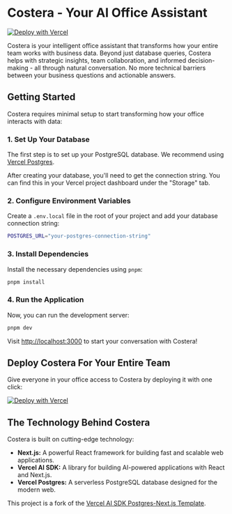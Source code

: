 # Costera - Your AI Office Assistant

[![Deploy with Vercel](https://vercel.com/button)](https://vercel.com/new/clone?repository-url=https%3A%2F%2Fgithub.com%2Fslugs%2Fnatural-language-sql&env=POSTGRES_URL,POSTGRES_URL_NON_POOLING,POSTGRES_PRISMA_URL,POSTGRES_USER,POSTGRES_HOST,POSTGRES_PASSWORD,POSTGRES_DATABASE&envDescription=Get%20these%20credentials%20from%20Vercel%20Postgres&envLink=https%3A%2F%2Fvercel.com%2Fdocs%2Fstorage%2Fvercel-postgres%2Fconnecting%23get-the-credentials&project-name=costera-sql-database-assistant&repository-name=costera-sql-database-assistant&demo-title=Costera%20-%20SQL%20Database%20Assistant&demo-description=Chat%20with%20your%20SQL%20database%20using%20natural%20language%20powered%20by%20Costera.&demo-url=https%3A%2F%2Fcostera&stores=%5B%7B%22type%22%3A%22postgres%22%7D%5D)

Costera is your intelligent office assistant that transforms how your entire team works with business data. Beyond just database queries, Costera helps with strategic insights, team collaboration, and informed decision-making - all through natural conversation. No more technical barriers between your business questions and actionable answers.

## Getting Started

Costera requires minimal setup to start transforming how your office interacts with data:

### 1. Set Up Your Database

The first step is to set up your PostgreSQL database. We recommend using [Vercel Postgres](https://vercel.com/storage/postgres).

After creating your database, you'll need to get the connection string. You can find this in your Vercel project dashboard under the "Storage" tab.

### 2. Configure Environment Variables

Create a `.env.local` file in the root of your project and add your database connection string:

```bash
POSTGRES_URL="your-postgres-connection-string"
```

### 3. Install Dependencies

Install the necessary dependencies using `pnpm`:

```bash
pnpm install
```

### 4. Run the Application

Now, you can run the development server:

```bash
pnpm dev
```

Visit [http://localhost:3000](http://localhost:3000) to start your conversation with Costera!

## Deploy Costera For Your Entire Team

Give everyone in your office access to Costera by deploying it with one click:

[![Deploy with Vercel](https://vercel.com/button)](https://vercel.com/new/clone?repository-url=https%3A%2F%2Fgithub.com%2Fslugs%2Fnatural-language-sql&env=POSTGRES_URL,POSTGRES_URL_NON_POOLING,POSTGRES_PRISMA_URL,POSTGRES_USER,POSTGRES_HOST,POSTGRES_PASSWORD,POSTGRES_DATABASE&envDescription=Get%20these%20credentials%20from%20Vercel%20Postgres&envLink=https%3A%2F%2Fvercel.com%2Fdocs%2Fstorage%2Fvercel-postgres%2Fconnecting%23get-the-credentials&project-name=costera-sql-database-assistant&repository-name=costera-sql-database-assistant&demo-title=Costera%20-%20SQL%20Database%20Assistant&demo-description=Chat%20with%20your%20SQL%20database%20using%20natural%20language%20powered%20by%20Costera.&demo-url=https%3A%2F%2Fcostera&stores=%5B%7B%22type%22%3A%22postgres%22%7D%5D)

## The Technology Behind Costera

Costera is built on cutting-edge technology:

-   **Next.js:** A powerful React framework for building fast and scalable web applications.
-   **Vercel AI SDK:** A library for building AI-powered applications with React and Next.js.
-   **Vercel Postgres:** A serverless PostgreSQL database designed for the modern web.

This project is a fork of the [Vercel AI SDK Postgres-Next.js Template](https://github.com/vercel/ai/tree/main/examples/next-postgres).
